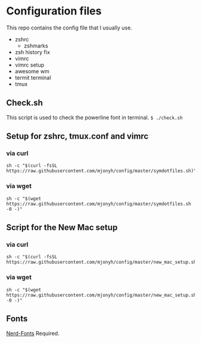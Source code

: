 # Configuration files
This repo contains the config file that I usually use.

* zshrc
	* zshmarks
* zsh history fix
* vimrc
* vimrc setup
* awesome wm
* termit terminal
* tmux

## Check.sh
This script is used to check the powerline font in terminal.
`$ ./check.sh`

## Setup for zshrc, tmux.conf and vimrc
### via curl
```
sh -c "$(curl -fsSL https://raw.githubusercontent.com/mjonyh/config/master/symdotfiles.sh)"
```
### via wget
```
sh -c "$(wget https://raw.githubusercontent.com/mjonyh/config/master/symdotfiles.sh -0 -)"
```

## Script for the New Mac setup

### via curl
```
sh -c "$(curl -fsSL
https://raw.githubusercontent.com/mjonyh/config/master/new_mac_setup.sh)"
```
### via wget
```
sh -c "$(wget https://raw.githubusercontent.com/mjonyh/config/master/new_mac_setup.sh -0 -)"
```

## Fonts
[Nerd-Fonts](https://nerdfonts.com) Required. 
